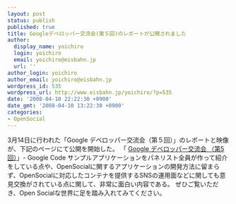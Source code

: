 ```yaml
---
layout: post
status: publish
published: true
title: Googleデベロッパー交流会(第５回)のレポートが公開されました
author:
  display_name: yoichiro
  login: yoichiro
  email: yoichiro@eisbahn.jp
  url: ''
author_login: yoichiro
author_email: yoichiro@eisbahn.jp
wordpress_id: 535
wordpress_url: http://www.eisbahn.jp/yoichiro/?p=535
date: '2008-04-10 22:22:30 +0900'
date_gmt: '2008-04-10 13:22:30 +0900'
categories:
- OpenSocial
---
```


3月14日に行われた「Google デベロッパー交流会（第５回）」のレポートと映像が、下記のページにて公開を開始した。
「
[Google デベロッパー交流会 （第5回）](http://www.google.co.jp/developer/prg/events/5-vol1.html)」- Google Code
サンプルアプリケーションをパネリスト全員が作って紹介をしている点や、OpenSocialに関するアプリケーションの開発方法に留まらず、OpenSocialに対応したコンテナを提供するSNSの運用面などに関しても意見交換がされている点に関して、非常に面白い内容である。
ぜひご覧いただき、Open Socialな世界に足を踏み入れてみてください。

